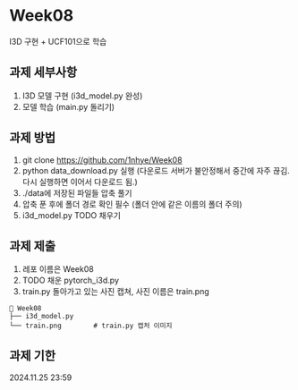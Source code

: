 # Week08
I3D 구현 + UCF101으로 학습

## 과제 세부사항
1. I3D 모델 구현 (i3d_model.py 완성)
2. 모델 학습 (main.py 돌리기)

## 과제 방법
1. git clone https://github.com/1nhye/Week08
2. python data_download.py 실행 (다운로드 서버가 불안정해서 중간에 자주 끊김. 다시 실행하면 이어서 다운로드 됨.)
3. ./data에 저장된 파일들 압축 풀기
4. 압축 푼 후에 폴더 경로 확인 필수 (폴더 안에 같은 이름의 폴더 주의)
5. i3d_model.py TODO 채우기

## 과제 제출
1. 레포 이름은 Week08
2. TODO 채운 pytorch_i3d.py
3. train.py 돌아가고 있는 사진 캡쳐, 사진 이름은 train.png
```
📂 Week08
├── i3d_model.py
└── train.png        # train.py 캡처 이미지
```
## 과제 기한
2024.11.25 23:59
